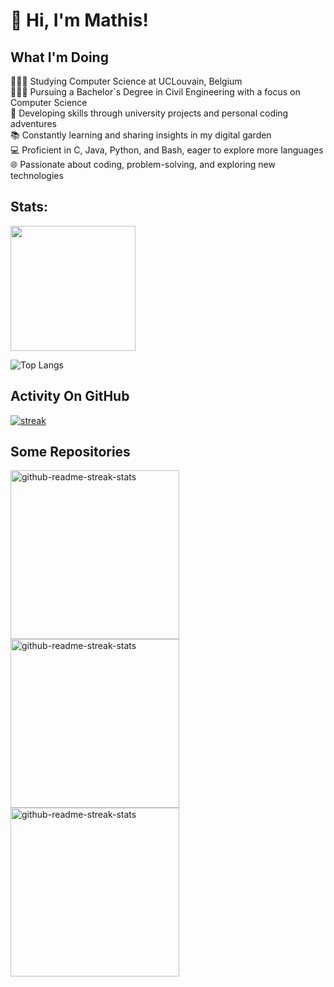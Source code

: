 # 👋 Hi, I'm Mathis!

## What I'm Doing
👩🏻‍💻 Studying Computer Science at UCLouvain, Belgium<br/>
👩🏻‍🎓 Pursuing a Bachelor`s Degree in Civil Engineering with a focus on Computer Science<br/>
🚀 Developing skills through university projects and personal coding adventures<br/>
📚 Constantly learning and sharing insights in my digital garden<br/>
💻 Proficient in C, Java, Python, and Bash, eager to explore more languages<br/>
🌐 Passionate about coding, problem-solving, and exploring new technologies<br/>

## Stats:
<img height="200px" src="https://github-readme-stats.vercel.app/api?username=Mathis003&hide_border=true&show_icons=true&count_private=true&theme=gruvbox&bg_color=151515">
</p>

![Top Langs](https://github-readme-stats.vercel.app/api/top-langs/?username=Mathis003&hide=jupyter&theme=tokyonight&exclude_repo=LEPL1109,LEPL1109-Hackathons)

## Activity On GitHub

<a href="https://github.com/Mathis003">      
<img title="stats" alt="streak" src="https://github-readme-streak-stats.herokuapp.com/?user=Mathis003&theme=dark&hide_border=true&stroke=f53b3b"/>
</a> 
</p>

## Some Repositories
  <p align="left">
    <a href="https://github.com/Mathis003/LINFO1104-TwitOz"><img width="270" src="https://denvercoder1-github-readme-stats.vercel.app/api/pin/?username=Mathis003&repo=LINFO1104-TwitOz&theme=react&bg_color=1F222E&title_color=F8D866&hide_border=true&icon_color=F8D866&show_icons=false?v=1" alt="github-readme-streak-stats"></a>
    <a href="https://github.com/Mathis003/Chess"><img width="270" src="https://denvercoder1-github-readme-stats.vercel.app/api/pin/?username=Mathis003&repo=Chess&theme=react&bg_color=1F222E&title_color=F8D866&hide_border=true&icon_color=F8D866&show_icons=false?v=1" alt="github-readme-streak-stats"></a>
    <a href="https://github.com/Mathis003/Connect4_AI"><img width="270" src="https://denvercoder1-github-readme-stats.vercel.app/api/pin/?username=Mathis003&repo=Connect4_AI&theme=react&bg_color=1F222E&title_color=F8D866&hide_border=true&icon_color=F8D866&show_icons=false?v=1" alt="github-readme-streak-stats"></a>
  </p>